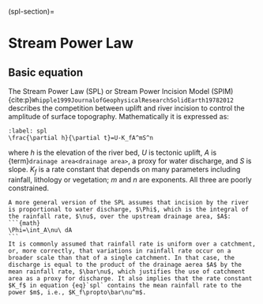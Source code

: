(spl-section)=
# Stream Power Law

## Basic equation

The Stream Power Law (SPL) or Stream Power Incision Model (SPIM) {cite:p}`Whipple1999JournalofGeophysicalResearchSolidEarth19782012` describes the competition between uplift and river incision to control the amplitude of surface topography. Mathematically it is expressed as:
```{math}
:label: spl
\frac{\partial h}{\partial t}=U-K_fA^mS^n
```
where $h$ is the elevation of the river bed, $U$ is tectonic uplift, $A$ is {term}`drainage area<drainage area>`, a proxy for water discharge, and $S$ is slope. $K_f$ is a rate constant that depends on many parameters including rainfall, lithology or vegetation; $m$ and $n$ are exponents. All three are poorly constrained.

````{note}
A more general version of the SPL assumes that incision by the river is proportional to water discharge, $\Phi$, which is the integral of the rainfall rate, $\nu$, over the upstream drainage area, $A$:
```{math}
\Phi=\int_A\nu\ dA
```
It is commonly assumed that rainfall rate is uniform over a catchment, or, more correctly, that variations in rainfall rate occur on a broader scale than that of a single catchment. In that case, the discharge is equal to the product of the drainage aerea $A$ by the mean rainfall rate, $\bar\nu$, which justifies the use of catchment area as a proxy for discharge. It also implies that the rate constant $K_f$ in equation {eq}`spl` contains the mean rainfall rate to the power $m$, i.e., $K_f\propto\bar\nu^m$.
````